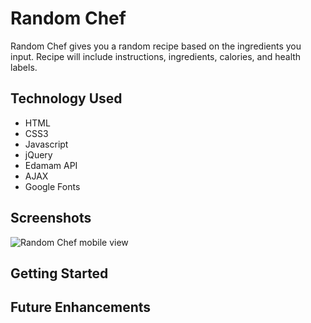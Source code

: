 # Random Chef
Random Chef gives you a random recipe based on the ingredients you input. Recipe will include instructions, ingredients, calories, and health labels.

## Technology Used
* HTML
* CSS3
* Javascript
* jQuery
* Edamam API
* AJAX
* Google Fonts

## Screenshots
![Random Chef mobile view](https://user-images.githubusercontent.com/89373890/133933717-8cf83351-2f1f-4f32-930f-629a46f9d64a.PNG)

## Getting Started

## Future Enhancements
